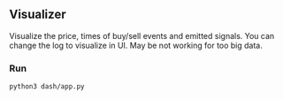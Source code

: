 ## Visualizer
Visualize the price, times of buy/sell events and emitted signals.
You can change the log to visualize in UI.
May be not working for too big data.

### Run
```shell
python3 dash/app.py
```
